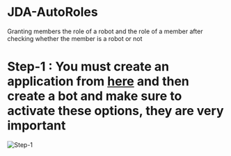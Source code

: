 # JDA-AutoRoles
Granting members the role of a robot and the role of a member after checking whether the member is a robot or not



# Step-1 : You must create an application from <a href="https://discord.com/developers/applications">here</a> and then create a bot and make sure to activate these options, they are very important
![Step-1](https://github.com/hacked34354tf/JDA-AutoRoles/blob/main/images/1.png)


